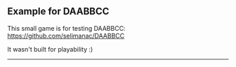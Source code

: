 ## Example for DAABBCC

This small game is for testing DAABBCC:
https://github.com/selimanac/DAABBCC

It wasn't built for playability :) 
 
---